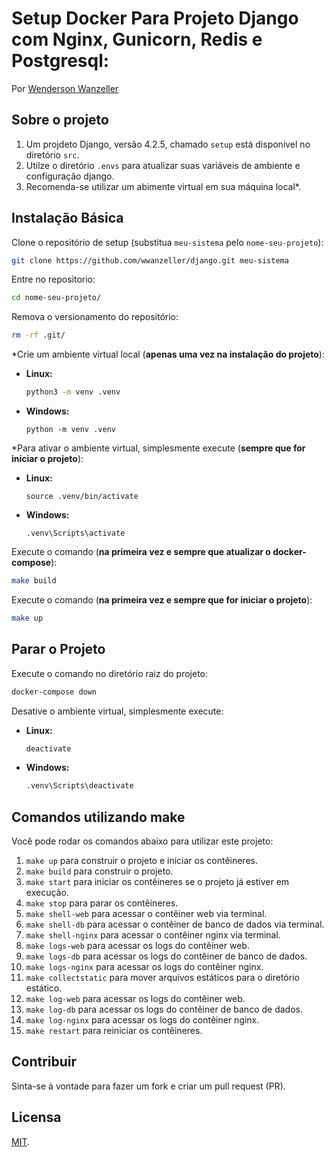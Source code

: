 # Setup Docker Para Projeto Django com Nginx, Gunicorn, Redis e Postgresql:
Por [Wenderson Wanzeller](https://www.linkedin.com/in/wenderson-wanzeller/)

## Sobre o projeto
1. Um projdeto Django, versão 4.2.5, chamado `setup` está disponível no diretório `src`. 
2. Utilze o diretório `.envs` para atualizar suas variáveis de ambiente e configuração django.
3. Recomenda-se utilizar um abimente virtual em sua máquina local*.

## Instalação Básica
Clone o repositório de setup (substitua `meu-sistema` pelo `nome-seu-projeto`):
```sh
git clone https://github.com/wwanzeller/django.git meu-sistema
```
Entre no repositorio:
```sh
cd nome-seu-projeto/
```
Remova o versionamento do repositório:
```sh
rm -rf .git/
```
*Crie um ambiente virtual local (**apenas uma vez na instalação do projeto**):
  - **Linux:** 
    ```sh
    python3 -m venv .venv
    ```
  - **Windows:**
    ```
    python -m venv .venv
    ```
*Para ativar o ambiente virtual, simplesmente execute (**sempre que for iniciar o projeto**):
  - **Linux:** 
    ```
    source .venv/bin/activate
    ```
  - **Windows:**
    ```
    .venv\Scripts\activate
Execute o comando (**na primeira vez e sempre que atualizar o docker-compose**):
```sh
make build
```
Execute o comando (**na primeira vez e sempre que for iniciar o projeto**):
```sh
make up
```

## Parar o Projeto
Execute o comando no diretório raiz do projeto:
```sh
docker-compose down
```
Desative o ambiente virtual, simplesmente execute:
  - **Linux:**
    ```sh
    deactivate
    ```
  - **Windows:**
    ```sh
    .venv\Scripts\deactivate
    ```

## Comandos utilizando make
Você pode rodar os comandos abaixo para utilizar este projeto:
1. `make up` para construir o projeto e iniciar os contêineres.
2. `make build` para construir o projeto.
3. `make start` para iniciar os contêineres se o projeto já estiver em execução.
4. `make stop` para parar os contêineres.
5. `make shell-web` para acessar o contêiner web via terminal.
6. `make shell-db` para acessar o contêiner de banco de dados via terminal.
7. `make shell-nginx` para acessar o contêiner nginx via terminal.
8. `make logs-web` para acessar os logs do contêiner web.
9. `make logs-db` para acessar os logs do contêiner de banco de dados.
10. `make logs-nginx` para acessar os logs do contêiner nginx.
11. `make collectstatic` para mover arquivos estáticos para o diretório estático.
12. `make log-web` para acessar os logs do contêiner web.
13. `make log-db` para acessar os logs do contêiner de banco de dados.
14. `make log-nginx` para acessar os logs do contêiner nginx.
15. `make restart` para reiniciar os contêineres.

## Contribuir
Sinta-se à vontade para fazer um fork e criar um pull request (PR).

## Licensa
[MIT](https://github.com/wwanzeller/docker/blob/master/LICENSE).